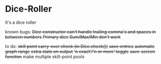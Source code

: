 # Dice-Roller
It's a dice roller

known bugs:
    ~~Dice constructor can't handle trailing comma's and spaces in between numbers~~
    ~~Primary dice Sum/Max/Min don't work~~

to do:
    ~~skill point carry-over check (in Dice.check())~~
    ~~save entries~~
    ~~automatic graph range~~
    ~~extra stats on output~~
    ~~'n exact'/'n or more' toggle~~
    ~~save-screen function~~
    make multiple skill-point pools

